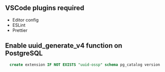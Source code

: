 ## VSCode plugins required
  - Editor config
  - ESLint
  - Prettier

## Enable uuid_generate_v4 function on PostgreSQL

```sql
  create extension IF NOT EXISTS "uuid-ossp" schema pg_catalog version "1.1";
```
